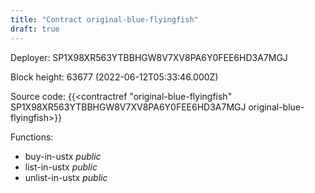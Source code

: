 ```yaml
---
title: "Contract original-blue-flyingfish"
draft: true
---
```

Deployer: SP1X98XR563YTBBHGW8V7XV8PA6Y0FEE6HD3A7MGJ


 



Block height: 63677 (2022-06-12T05:33:46.000Z)

Source code: {{<contractref "original-blue-flyingfish" SP1X98XR563YTBBHGW8V7XV8PA6Y0FEE6HD3A7MGJ original-blue-flyingfish>}}

Functions:

* buy-in-ustx _public_
* list-in-ustx _public_
* unlist-in-ustx _public_
